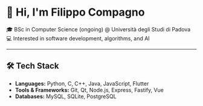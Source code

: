# 👋 Hi, I'm Filippo Compagno

🎓 BSc in Computer Science (ongoing) @ Università degli Studi di Padova  
💻 Interested in software development, algorithms, and AI  

---

## 🛠️ Tech Stack
- **Languages:** Python, C, C++, Java, JavaScript, Flutter
- **Tools & Frameworks:** Git, Qt, Node.js, Express, Fastify, Vue  
- **Databases:** MySQL, SQLite, PostgreSQL  
